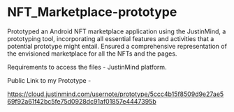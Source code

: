 # NFT_Marketplace-prototype
Prototyped an Android NFT marketplace application using the JustinMind, a prototyping tool, incorporating all essential features and activities that a potential prototype might entail.
Ensured a comprehensive representation of the envisioned marketplace for all the NFTs and the pages.

Requirements to access the files - JustinMind platform.

Public Link to my Prototype -

https://cloud.justinmind.com/usernote/prototype/5ccc4b15f8509d9e27ae569f92a61f42bc5fe75d0928dc91af01857e4447395b

